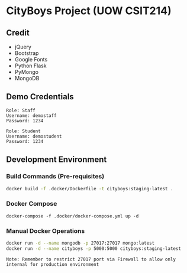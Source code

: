 # CityBoys Project (UOW CSIT214)

## Credit
* jQuery
* Bootstrap
* Google Fonts
* Python Flask
* PyMongo
* MongoDB

## Demo Credentials
```
Role: Staff
Username: demostaff
Password: 1234
```
```
Role: Student
Username: demostudent
Password: 1234
```

## Development Environment

### Build Commands (Pre-requisites)
```bash
docker build -f .docker/Dockerfile -t cityboys:staging-latest .
```

### Docker Compose
```
docker-compose -f .docker/docker-compose.yml up -d
```

### Manual Docker Operations
```bash
docker run -d --name mongodb -p 27017:27017 mongo:latest
docker run -d --name cityboys -p 5000:5000 cityboys:staging-latest
```
`Note: Remember to restrict 27017 port via Firewall to allow only internal for production environment`
